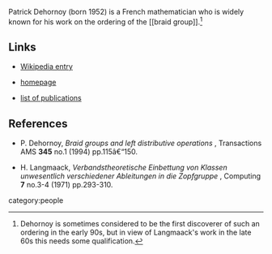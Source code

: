 
Patrick Dehornoy (born 1952) is a French mathematician who is widely known for his work on the ordering of the [[braid group]].[^fine]

[^fine]: Dehornoy is sometimes considered to be the first discoverer of such an ordering in the early 90s, but in view of Langmaack's work in the late 60s this needs some qualification.

## Links

* [Wikipedia entry](http://en.wikipedia.org/wiki/Patrick_Dehornoy)

* [homepage](http://www.math.unicaen.fr/~dehornoy)

* [list of publications](http://www.math.unicaen.fr/~dehornoy/papers.html)

## References

* P. Dehornoy, _Braid groups and left distributive operations_ , Transactions AMS **345** no.1 (1994) pp.115â€“150.

* H. Langmaack, _Verbandstheoretische Einbettung von Klassen unwesentlich verschiedener
Ableitungen in die Zopfgruppe_ , Computing **7** no.3-4 (1971) pp.293-310.

category:people